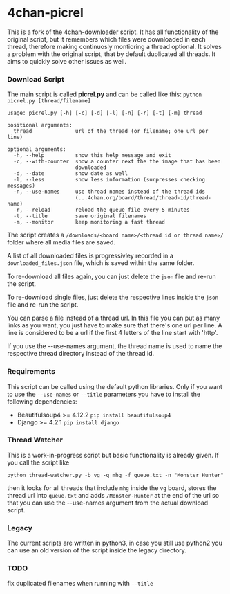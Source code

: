 4chan-picrel
================
This is a fork of the [4chan-downloader](https://github.com/Exceen/4chan-downloader) script. 
It has all functionality of the original script, but it remembers which files were downloaded in each thread, therefore making continuosly montioring a thread optional.
It solves a problem with the original script, that by default duplicated all threads. It aims to quickly solve other issues as well.

### Download Script ###

The main script is called **picrel.py** and can be called like this: `python picrel.py [thread/filename]`

```
usage: picrel.py [-h] [-c] [-d] [-l] [-n] [-r] [-t] [-m] thread

positional arguments:
  thread              url of the thread (or filename; one url per line)

optional arguments:
  -h, --help          show this help message and exit
  -c, --with-counter  show a counter next the the image that has been
                      downloaded
  -d, --date          show date as well
  -l, --less          show less information (surpresses checking messages)
  -n, --use-names     use thread names instead of the thread ids
                      (...4chan.org/board/thread/thread-id/thread-name)
  -r, --reload        reload the queue file every 5 minutes
  -t, --title         save original filenames
  -m, --monitor       keep monitoring a fast thread
```
The script creates a `/downloads/<board name>/<thread id or thread name>/` folder where all media files are saved.

A list of all downloaded files is progressivley recorded in a `downloaded_files.json` file, which is saved within the same folder. 

To re-download all files again, you can just delete the `json` file and re-run the script.

To re-download single files, just delete the respective lines inside the `json` file and re-run the script.

You can parse a file instead of a thread url. In this file you can put as many links as you want, you just have to make sure that there's one url per line. A line is considered to be a url if the first 4 letters of the line start with 'http'.

If you use the --use-names argument, the thread name is used to name the respective thread directory instead of the thread id.

### Requirements ###

This script can be called using the default python libraries. Only if you want to use the `--use-names` or `--title` parameters you have to install the following dependencies:
* Beautifulsoup4 >= 4.12.2 `pip install beautifulsoup4`
* Django >= 4.2.1 `pip install django`

### Thread Watcher ###

This is a work-in-progress script but basic functionality is already given. If you call the script like

`python thread-watcher.py -b vg -q mhg -f queue.txt -n "Monster Hunter"`

then it looks for all threads that include `mhg` inside the `vg` board, stores the thread url into `queue.txt` and adds `/Monster-Hunter` at the end of the url so that you can use the --use-names argument from the actual download script.

### Legacy ###

The current scripts are written in python3, in case you still use python2 you can use an old version of the script inside the legacy directory.

### TODO ###

fix duplicated filenames when running with `--title`
